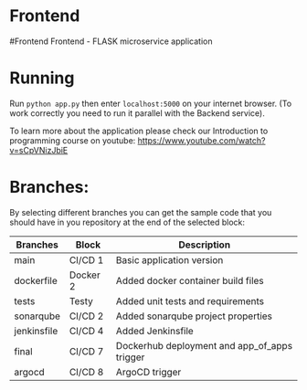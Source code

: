 # Frontend
#Frontend
Frontend - FLASK microservice application

# Running
Run `python app.py` then enter `localhost:5000` on your internet browser. (To work correctly you need to run it parallel with the Backend service).

To learn more about the application please check our Introduction to programming course on youtube:
https://www.youtube.com/watch?v=sCpVNizJbiE

# Branches:
By selecting different branches you can get the sample code that you should have in you repository at the end of the selected block:

|Branches  | Block  | Description  | 
|---|---|---|
| main | CI/CD 1 | Basic application version |
| dockerfile | Docker 2 | Added docker container build files |
| tests | Testy | Added unit tests and requirements |
| sonarqube | CI/CD 2 | Added sonarqube project properties|
| jenkinsfile | CI/CD 4 | Added Jenkinsfile |
| final | CI/CD 7 | Dockerhub deployment and app_of_apps trigger|
| argocd | CI/CD 8 | ArgoCD trigger |
